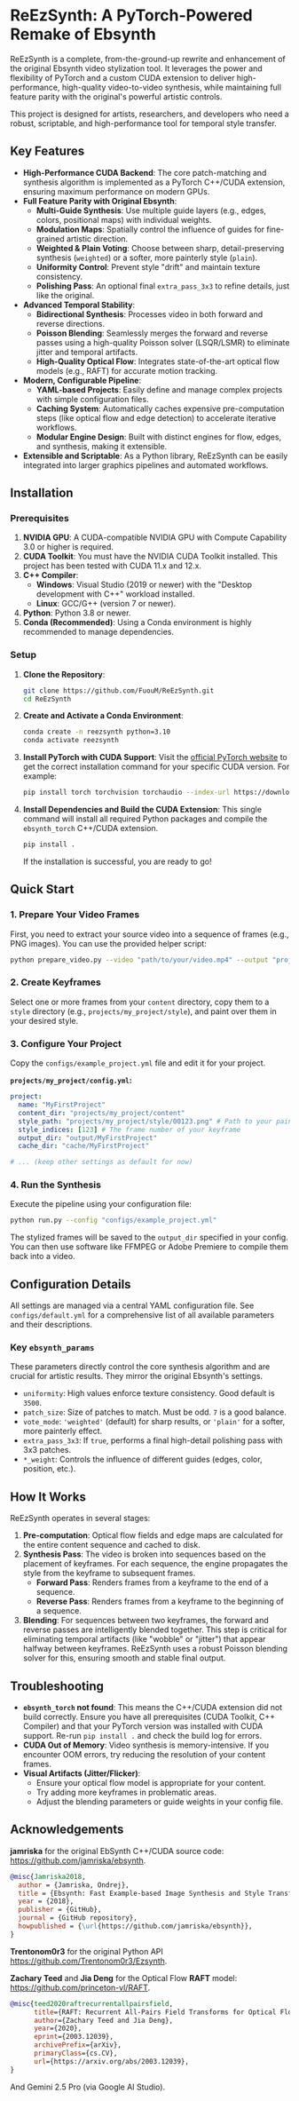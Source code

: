 # ReEzSynth: A PyTorch-Powered Remake of Ebsynth

ReEzSynth is a complete, from-the-ground-up rewrite and enhancement of the original Ebsynth video stylization tool. It leverages the power and flexibility of PyTorch and a custom CUDA extension to deliver high-performance, high-quality video-to-video synthesis, while maintaining full feature parity with the original's powerful artistic controls.

This project is designed for artists, researchers, and developers who need a robust, scriptable, and high-performance tool for temporal style transfer.

## Key Features

- **High-Performance CUDA Backend**: The core patch-matching and synthesis algorithm is implemented as a PyTorch C++/CUDA extension, ensuring maximum performance on modern GPUs.
- **Full Feature Parity with Original Ebsynth**:
  - **Multi-Guide Synthesis**: Use multiple guide layers (e.g., edges, colors, positional maps) with individual weights.
  - **Modulation Maps**: Spatially control the influence of guides for fine-grained artistic direction.
  - **Weighted & Plain Voting**: Choose between sharp, detail-preserving synthesis (`weighted`) or a softer, more painterly style (`plain`).
  - **Uniformity Control**: Prevent style "drift" and maintain texture consistency.
  - **Polishing Pass**: An optional final `extra_pass_3x3` to refine details, just like the original.
- **Advanced Temporal Stability**:
  - **Bidirectional Synthesis**: Processes video in both forward and reverse directions.
  - **Poisson Blending**: Seamlessly merges the forward and reverse passes using a high-quality Poisson solver (LSQR/LSMR) to eliminate jitter and temporal artifacts.
  - **High-Quality Optical Flow**: Integrates state-of-the-art optical flow models (e.g., RAFT) for accurate motion tracking.
- **Modern, Configurable Pipeline**:
  - **YAML-based Projects**: Easily define and manage complex projects with simple configuration files.
  - **Caching System**: Automatically caches expensive pre-computation steps (like optical flow and edge detection) to accelerate iterative workflows.
  - **Modular Engine Design**: Built with distinct engines for flow, edges, and synthesis, making it extensible.
- **Extensible and Scriptable**: As a Python library, ReEzSynth can be easily integrated into larger graphics pipelines and automated workflows.

## Installation

### Prerequisites

1. **NVIDIA GPU**: A CUDA-compatible NVIDIA GPU with Compute Capability 3.0 or higher is required.
2. **CUDA Toolkit**: You must have the NVIDIA CUDA Toolkit installed. This project has been tested with CUDA 11.x and 12.x.
3. **C++ Compiler**:
    - **Windows**: Visual Studio (2019 or newer) with the "Desktop development with C++" workload installed.
    - **Linux**: GCC/G++ (version 7 or newer).
4. **Python**: Python 3.8 or newer.
5. **Conda (Recommended)**: Using a Conda environment is highly recommended to manage dependencies.

### Setup

1. **Clone the Repository**:

    ```bash
    git clone https://github.com/FuouM/ReEzSynth.git
    cd ReEzSynth
    ```

2. **Create and Activate a Conda Environment**:

    ```bash
    conda create -n reezsynth python=3.10
    conda activate reezsynth
    ```

3. **Install PyTorch with CUDA Support**:
    Visit the [official PyTorch website](https://pytorch.org/get-started/locally/) to get the correct installation command for your specific CUDA version. For example:

    ```bash
    pip install torch torchvision torchaudio --index-url https://download.pytorch.org/whl/cu121
    ```

4. **Install Dependencies and Build the CUDA Extension**:
    This single command will install all required Python packages and compile the `ebsynth_torch` C++/CUDA extension.

    ```bash
    pip install .
    ```

    If the installation is successful, you are ready to go!

## Quick Start

### 1. Prepare Your Video Frames

First, you need to extract your source video into a sequence of frames (e.g., PNG images). You can use the provided helper script:

```bash
python prepare_video.py --video "path/to/your/video.mp4" --output "projects/my_project/content"
```

### 2. Create Keyframes

Select one or more frames from your `content` directory, copy them to a `style` directory (e.g., `projects/my_project/style`), and paint over them in your desired style.

### 3. Configure Your Project

Copy the `configs/example_project.yml` file and edit it for your project.

**`projects/my_project/config.yml`:**

```yaml
project:
  name: "MyFirstProject"
  content_dir: "projects/my_project/content"
  style_path: "projects/my_project/style/00123.png" # Path to your painted keyframe
  style_indices: [123] # The frame number of your keyframe
  output_dir: "output/MyFirstProject"
  cache_dir: "cache/MyFirstProject"

# ... (keep other settings as default for now)
```

### 4. Run the Synthesis

Execute the pipeline using your configuration file:

```bash
python run.py --config "configs/example_project.yml"
```

The stylized frames will be saved to the `output_dir` specified in your config. You can then use software like FFMPEG or Adobe Premiere to compile them back into a video.

## Configuration Details

All settings are managed via a central YAML configuration file. See `configs/default.yml` for a comprehensive list of all available parameters and their descriptions.

### Key `ebsynth_params`

These parameters directly control the core synthesis algorithm and are crucial for artistic results. They mirror the original Ebsynth's settings.

- `uniformity`: High values enforce texture consistency. Good default is `3500`.
- `patch_size`: Size of patches to match. Must be odd. `7` is a good balance.
- `vote_mode`: `'weighted'` (default) for sharp results, or `'plain'` for a softer, more painterly effect.
- `extra_pass_3x3`: If `true`, performs a final high-detail polishing pass with 3x3 patches.
- `*_weight`: Controls the influence of different guides (edges, color, position, etc.).

## How It Works

ReEzSynth operates in several stages:

1. **Pre-computation**: Optical flow fields and edge maps are calculated for the entire content sequence and cached to disk.
2. **Synthesis Pass**: The video is broken into sequences based on the placement of keyframes. For each sequence, the engine propagates the style from the keyframe to subsequent frames.
    - **Forward Pass**: Renders frames from a keyframe to the end of a sequence.
    - **Reverse Pass**: Renders frames from a keyframe to the beginning of a sequence.
3. **Blending**: For sequences between two keyframes, the forward and reverse passes are intelligently blended together. This step is critical for eliminating temporal artifacts (like "wobble" or "jitter") that appear halfway between keyframes. ReEzSynth uses a robust Poisson blending solver for this, ensuring smooth and stable final output.

## Troubleshooting

- **`ebsynth_torch` not found**: This means the C++/CUDA extension did not build correctly. Ensure you have all prerequisites (CUDA Toolkit, C++ Compiler) and that your PyTorch version was installed with CUDA support. Re-run `pip install .` and check the build log for errors.
- **CUDA Out of Memory**: Video synthesis is memory-intensive. If you encounter OOM errors, try reducing the resolution of your content frames.
- **Visual Artifacts (Jitter/Flicker)**:
  - Ensure your optical flow model is appropriate for your content.
  - Try adding more keyframes in problematic areas.
  - Adjust the blending parameters or guide weights in your config file.

## Acknowledgements

**jamriska** for the original EbSynth C++/CUDA source code: <https://github.com/jamriska/ebsynth>.

```bibtex
@misc{Jamriska2018,
  author = {Jamriska, Ondrej},
  title = {Ebsynth: Fast Example-based Image Synthesis and Style Transfer},
  year = {2018},
  publisher = {GitHub},
  journal = {GitHub repository},
  howpublished = {\url{https://github.com/jamriska/ebsynth}},
}
```

**Trentonom0r3** for the original Python API <https://github.com/Trentonom0r3/Ezsynth>.

**Zachary Teed** and **Jia Deng** for the Optical Flow **RAFT** model: <https://github.com/princeton-vl/RAFT>.

```bibtex
@misc{teed2020raftrecurrentallpairsfield,
      title={RAFT: Recurrent All-Pairs Field Transforms for Optical Flow}, 
      author={Zachary Teed and Jia Deng},
      year={2020},
      eprint={2003.12039},
      archivePrefix={arXiv},
      primaryClass={cs.CV},
      url={https://arxiv.org/abs/2003.12039}, 
}
```

And Gemini 2.5 Pro (via Google AI Studio).
